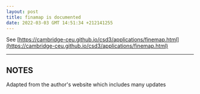 ```yaml
---
layout: post
title: finamap is documented
date: 2022-03-03 GMT 14:51:34 +212141255
---
```


See [https://cambridge-ceu.github.io/csd3/applications/finemap.html](https://cambridge-ceu.github.io/csd3/applications/finemap.html)

<!--more-->

---

## NOTES

Adapted from the author's website which includes many updates
